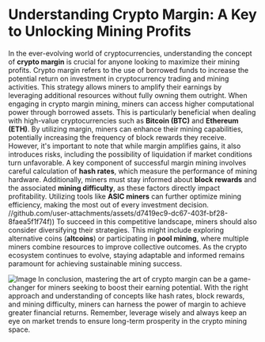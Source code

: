# Understanding Crypto Margin: A Key to Unlocking Mining Profits
In the ever-evolving world of cryptocurrencies, understanding the concept of **crypto margin** is crucial for anyone looking to maximize their mining profits. Crypto margin refers to the use of borrowed funds to increase the potential return on investment in cryptocurrency trading and mining activities. This strategy allows miners to amplify their earnings by leveraging additional resources without fully owning them outright.
When engaging in crypto margin mining, miners can access higher computational power through borrowed assets. This is particularly beneficial when dealing with high-value cryptocurrencies such as **Bitcoin (BTC)** and **Ethereum (ETH)**. By utilizing margin, miners can enhance their mining capabilities, potentially increasing the frequency of block rewards they receive. However, it's important to note that while margin amplifies gains, it also introduces risks, including the possibility of liquidation if market conditions turn unfavorable.
A key component of successful margin mining involves careful calculation of **hash rates**, which measure the performance of mining hardware. Additionally, miners must stay informed about **block rewards** and the associated **mining difficulty**, as these factors directly impact profitability. Utilizing tools like **ASIC miners** can further optimize mining efficiency, making the most out of every investment decision.
 //github.com/user-attachments/assets/d7419ec9-dc67-403f-bf28-8faea5f1f74f))
To succeed in this competitive landscape, miners should also consider diversifying their strategies. This might include exploring alternative coins (**altcoins**) or participating in **pool mining**, where multiple miners combine resources to improve collective outcomes. As the crypto ecosystem continues to evolve, staying adaptable and informed remains paramount for achieving sustainable mining success.

![Image](https://github.com/user-attachments/assets/4a25d116-2220-4385-b08e-f287af8fcbc4)
In conclusion, mastering the art of crypto margin can be a game-changer for miners seeking to boost their earning potential. With the right approach and understanding of concepts like hash rates, block rewards, and mining difficulty, miners can harness the power of margin to achieve greater financial returns. Remember, leverage wisely and always keep an eye on market trends to ensure long-term prosperity in the crypto mining space.
